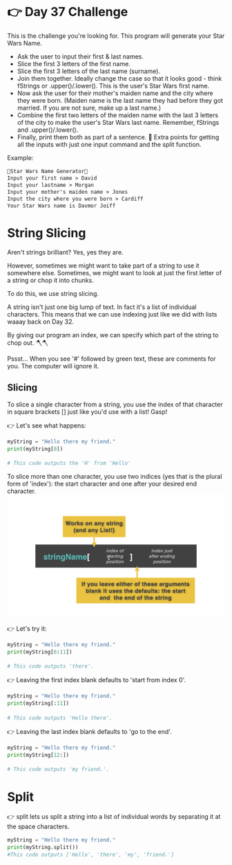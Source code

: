 # 👉 Day 37 Challenge

This is the challenge you're looking for. This program will generate your Star Wars Name.

- Ask the user to input their first & last names.
- Slice the first 3 letters of the first name.
- Slice the first 3 letters of the last name (surname).
- Join them together. Ideally change the case so that it looks good - think fStrings or .upper()/.lower(). This is the user's Star Wars first name.
- Now ask the user for their mother's maiden name and the city where they were born. (Maiden name is the last name they had before they got married. If you are not sure, make up a last name.)
- Combine the first two letters of the maiden name with the last 3 letters of the city to make the user's Star Wars last name. Remember, fStrings and .upper()/.lower().
- Finally, print them both as part of a sentence.
  🥳 Extra points for getting all the inputs with just one input command and the split function.

Example:

```
🌟Star Wars Name Generator🌟
Input your first name > David
Input your lastname > Morgan
Input your mother's maiden name > Jones
Input the city where you were born > Cardiff
Your Star Wars name is Davmor Joiff
```

# String Slicing

Aren't strings brilliant? Yes, yes they are.

However, sometimes we might want to take part of a string to use it somewhere else. Sometimes, we might want to look at just the first letter of a string or chop it into chunks.

To do this, we use string slicing.

A string isn't just one big lump of text. In fact it's a list of individual characters. This means that we can use indexing just like we did with lists waaay back on Day 32.

By giving our program an index, we can specify which part of the string to chop out. 🪓🪓

Pssst... When you see '#' followed by green text, these are comments for you. The computer will ignore it.

## Slicing

To slice a single character from a string, you use the index of that character in square brackets [] just like you'd use with a list! Gasp!

👉 Let's see what happens:

```py
myString = "Hello there my friend."
print(myString[0])

# This code outputs the 'H' from 'Hello'
```

To slice more than one character, you use two indices (yes that is the plural form of 'index'): the start character and one after your desired end character.
![alt text](image.png)

👉 Let's try it:

```py
myString = "Hello there my friend."
print(myString[6:11])

# This code outputs 'there'.
```

👉 Leaving the first index blank defaults to 'start from index 0'.

```py
myString = "Hello there my friend."
print(myString[:11])

# This code outputs 'Hello there'.
```

👉 Leaving the last index blank defaults to 'go to the end'.

```py
myString = "Hello there my friend."
print(myString[12:])

# This code outputs 'my friend.'.
```

# Split

👉 split lets us split a string into a list of individual words by separating it at the space characters.

```py
myString = "Hello there my friend."
print(myString.split())
#This code outputs ['Hello', 'there', 'my', 'friend.']
```
